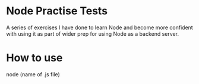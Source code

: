 # Node Practise Tests
A series of exercises I have done to learn Node and become more confident with using it as part of wider prep for using Node as a backend server.

# How to use
node (name of .js file)
